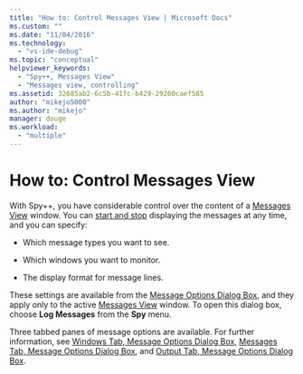 ```yaml
---
title: "How to: Control Messages View | Microsoft Docs"
ms.custom: ""
ms.date: "11/04/2016"
ms.technology: 
  - "vs-ide-debug"
ms.topic: "conceptual"
helpviewer_keywords: 
  - "Spy++, Messages View"
  - "Messages view, controlling"
ms.assetid: 32685ab2-6c5b-41fc-b429-29260caef585
author: "mikejo5000"
ms.author: "mikejo"
manager: douge
ms.workload: 
  - "multiple"
---
```

# How to: Control Messages View
With Spy++, you have considerable control over the content of a [Messages View](../debugger/messages-view.md) window. You can [start and stop](../debugger/how-to-start-and-stop-the-message-log-display.md) displaying the messages at any time, and you can specify:  
  
-   Which message types you want to see.  
  
-   Which windows you want to monitor.  
  
-   The display format for message lines.  
  
 These settings are available from the [Message Options Dialog Box](../debugger/message-options-dialog-box.md), and they apply only to the active [Messages View](../debugger/messages-view.md) window. To open this dialog box, choose **Log Messages** from the **Spy** menu.  
  
 Three tabbed panes of message options are available. For further information, see [Windows Tab, Message Options Dialog Box](../debugger/windows-tab-message-options-dialog-box.md), [Messages Tab, Message Options Dialog Box](../debugger/messages-tab-message-options-dialog-box.md), and [Output Tab, Message Options Dialog Box](../debugger/output-tab-message-options-dialog-box.md).